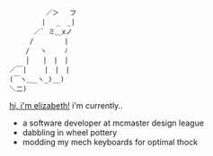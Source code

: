 
             ／＞　 フ
            | 　_　_| 
          ／` ミ＿xノ 
         /　　　　 |
        /　 ヽ　　 ﾉ
        │　　|　|　|
    ／￣|　　 |　|　|
    (￣ヽ＿_ヽ_)__)
    ＼二)


[hi, i'm elizabeth!](https://www.linkedin.com/in/elizabeth-cay/) i'm currently..
- a software developer at mcmaster design league
- dabbling in wheel pottery
- modding my mech keyboards for optimal thock
